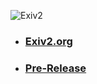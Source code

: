 ![Exiv2](http://exiv2.org/include/exiv2-logo-big.png)
  
* ### [Exiv2.org](https://exiv2.org/)
* ### [Pre-Release](https://pre-release.exiv2.org/)
